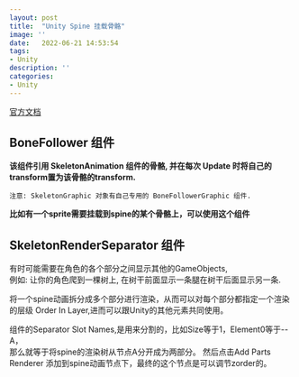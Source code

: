 ```yaml
---
layout: post
title:  "Unity Spine 挂载骨骼"
image: ''
date:   2022-06-21 14:53:54
tags:
- Unity
description: ''
categories: 
- Unity
---
```

[官方文档](http://zh.esotericsoftware.com/spine-unity#SkeletonRenderSeparator)
## BoneFollower 组件  
**该组件引用 SkeletonAnimation 组件的骨骼, 并在每次 Update 时将自己的transform置为该骨骼的transform.**  
```
注意: SkeletonGraphic 对象有自己专用的 BoneFollowerGraphic 组件.
```

**比如有一个sprite需要挂载到spine的某个骨骼上，可以使用这个组件**

## SkeletonRenderSeparator 组件
有时可能需要在角色的各个部分之间显示其他的GameObjects,   
例如: 让你的角色爬到一棵树上, 在树干前面显示一条腿在树干后面显示另一条.  

将一个spine动画拆分成多个部分进行渲染，从而可以对每个部分都指定一个渲染的层级
Order In Layer,进而可以跟Unity的其他元素共同使用。

组件的Separator Slot Names,是用来分割的，比如Size等于1，Element0等于--A，  
那么就等于将spine的渲染树从节点A分开成为两部分。
然后点击Add Parts Renderer 添加到spine动画节点下，最终的这个节点是可以调节zorder的。